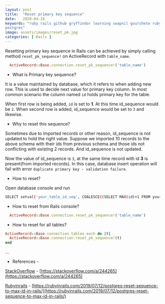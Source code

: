 ```yaml
---
layout: post
title:  "Reset primary key sequence"
date:   2020-04-16
keywords: "ruby rails github gryffindor learning swapnil gourshete ruby on rails database primary_key reset sequence
postgres"
image: assets/images/reset_pk.jpg
categories: [ Rails ]
---
```


Resetting primary key sequence in Rails can be achieved by simply calling method `reset_pk_sequence!` on ActiveRecord with 
`table_name`.

```ruby
  ActiveRecord::Base.connection.reset_pk_sequence!('table_name')
```


- What is Primary key sequence?

It is a value maintained by database, which it refers to when adding new row. This is used to decide next value for primary key column. In 
most common scenario the column named `id` holds primary key for the table. 

When first row is being added, `id` is set to **1**. At this time id_sequence would be `2`. When second row is added, id_sequence would be
set to `3` and likewise.

- Why to reset this sequence?

Sometimes due to imported records or other reason, id_sequence is not updated to hold the right value. Suppose we imported 10 records 
to the above schema with their ids from previous schema and those ids not conflicting with existing 2 records. And id_sequence is not
updated.

Now the value of id_sequence is `3`, at the same time record with id **3** is present(from imported records). In this case, 
database insert operation will fail with error `duplicate primary key - validation failure`.

- How to reset?

Open database console and run 

```bash
SELECT setval('your_table_id_seq', COALESCE((SELECT MAX(id)+1 FROM your_table), 1), false);
```

- How to reset from Rails console?

```ruby
  ActiveRecord::Base.connection.reset_pk_sequence!('table_name')
```

- How to reset for all tables?

```ruby
ActiveRecord::Base.connection.tables.each do |t|
  ActiveRecord::Base.connection.reset_pk_sequence!(t)
end
```

...

* References - 

[StackOverflow](https://stackoverflow.com/a/244265) - [https://stackoverflow.com/a/244265](https://stackoverflow.com/a/244265)

[Rubyinrails](https://rubyinrails.com/2019/07/12/postgres-reset-sequence-to-max-id-in-rails/) - [https://rubyinrails.com/2019/07/12/postgres-reset-sequence-to-max-id-in-rails/](https://rubyinrails.com/2019/07/12/postgres-reset-sequence-to-max-id-in-rails/)
